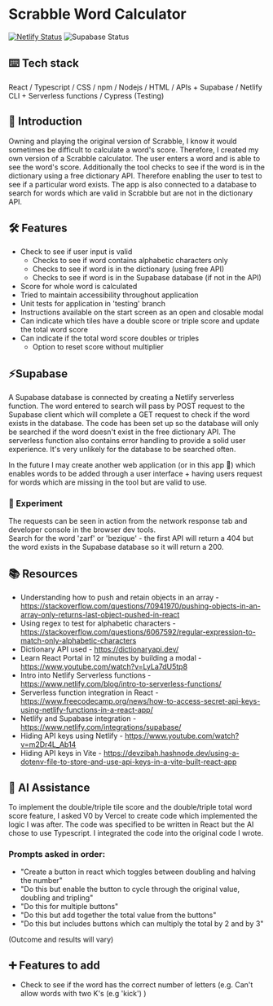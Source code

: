 # Scrabble Word Calculator
[![Netlify Status](https://api.netlify.com/api/v1/badges/88b1162f-6ee5-437e-a3bc-a3ba498c33ae/deploy-status)](https://app.netlify.com/sites/kareenapatel-scrabblewordcalculator/deploys) ![Supabase Status](https://img.shields.io/badge/Supabase-active-bdffca)

## ⌨️ Tech stack
React / Typescript / CSS / npm / Nodejs / HTML / APIs + Supabase / Netlify CLI + Serverless functions / Cypress (Testing)

## 🍼 Introduction
Owning and playing the original version of Scrabble, I know it would sometimes be difficult to calculate a word's score. Therefore, I created my own version of a Scrabble calculator. The user enters a word and is able to see the word's score. Additionally the tool checks to see if the word is in the dictionary using a free dictionary API. Therefore enabling the user to test to see if a particular word exists. The app is also connected to a database to search for words which are valid in Scrabble but are not in the dictionary API.

## 🛠️ Features
- Check to see if user input is valid
  - Checks to see if word contains alphabetic characters only
  - Checks to see if word is in the dictionary (using free API)
  - Checks to see if word is in the Supabase database (if not in the API) 
- Score for whole word is calculated
- Tried to maintain accessibility throughout application
- Unit tests for application in 'testing' branch
- Instructions available on the start screen as an open and closable modal
- Can indicate which tiles have a double score or triple score and update the total word score 
- Can indicate if the total word score doubles or triples
  -  Option to reset score without multiplier

## ⚡Supabase
A Supabase database is connected by creating a Netlify serverless function. The word entered to search will pass by POST request to the Supabase client which will complete a GET request to check if the word exists in the database. The code has been set up so the database will only be searched if the word doesn't exist in the free dictionary API. The serverless function also contains error handling to provide a solid user experience. It's very unlikely for the database to be searched often.

In the future I may create another web application (or in this app 🤔) which enables words to be added through a user interface + having users request for words which are missing in the tool but are valid to use.

### 🧪 Experiment
The requests can be seen in action from the network response tab and developer console in the browser dev tools.  
Search for the word 'zarf' or 'bezique' - the first API will return a 404 but the word exists in the Supabase database so it will return a 200.

## 📚 Resources
- Understanding how to push and retain objects in an array - https://stackoverflow.com/questions/70941970/pushing-objects-in-an-array-only-returns-last-object-pushed-in-react
- Using regex to test for alphabetic characters - https://stackoverflow.com/questions/6067592/regular-expression-to-match-only-alphabetic-characters
- Dictionary API used - https://dictionaryapi.dev/
- Learn React Portal in 12 minutes by building a modal - https://www.youtube.com/watch?v=LyLa7dU5tp8
- Intro into Netlify Serverless functions - https://www.netlify.com/blog/intro-to-serverless-functions/
 - Serverless function integration in React - https://www.freecodecamp.org/news/how-to-access-secret-api-keys-using-netlify-functions-in-a-react-app/
 - Netlify and Supabase integration - https://www.netlify.com/integrations/supabase/
 - Hiding API keys using Netlify - https://www.youtube.com/watch?v=m2Dr4L_Ab14
 - Hiding API keys in Vite - https://devzibah.hashnode.dev/using-a-dotenv-file-to-store-and-use-api-keys-in-a-vite-built-react-app

## 🤖 AI Assistance
To implement the double/triple tile score and the double/triple total word score feature, I asked V0 by Vercel to create code which implemented the logic I was after. The code was specified to be written in React but the AI chose to use Typescript. I integrated the code into the original code I wrote. 

### Prompts asked in order:
- "Create a button in react which toggles between doubling and halving the number"
- "Do this but enable the button to cycle through the original value, doubling and tripling"
- "Do this for multiple buttons"
- "Do this but add together the total value from the buttons"
- "Do this but includes buttons which can multiply the total by 2 and by 3"

(Outcome and results will vary)

## ➕ Features to add 
- Check to see if the word has the correct number of letters (e.g. Can't allow words with two K's (e.g 'kick') )
